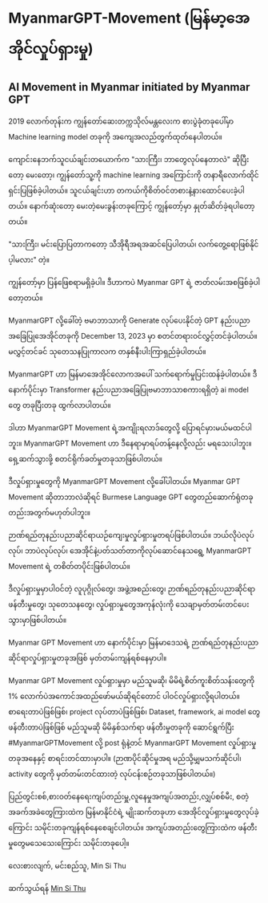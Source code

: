 # MyanmarGPT-Movement (မြန်မာ့အေအိုင်လှုပ်ရှားမှု)
## AI Movement in Myanmar initiated by Myanmar GPT 

2019 လောက်တုန်းက ကျွန်တော်ဆေးတက္ကသိုလ်မန္တလေးက စားပွဲခုံတခုပေါ်မှာ Machine learning model တခုကို အကျေအလည်တွက်ထုတ်နေပါတယ်။ 

ကျောင်းနေဘက်သူငယ်ချင်းတယောက်က "သားကြီး၊ ဘာတွေလုပ်နေတာလဲ" ဆိုပြီးတော့ မေးတော့၊ ကျွန်တော်သူ့ကို machine learning အကြောင်းကို တနာရီလောက်ထိုင်ရှင်းပြဖြစ်ခဲ့ပါတယ်။ သူငယ်ချင်းဟာ တကယ်ကိုစိတ်ဝင်တစားနဲ့နားထောင်ပေးခဲ့ပါတယ်။ နောက်ဆုံးတော့ မေးတဲ့မေးခွန်းတခုကြောင့် ကျွန်တော့်မှာ နှုတ်ဆိတ်ခဲ့ရပါတော့တယ်။ 

"သားကြီး၊ မင်းပြောပြတာကတော့ သီအိုရီအရအဆင်ပြေပါတယ်၊ လက်တွေ့ရောဖြစ်နိုင်ပ့ါမလား" တဲ့။ 

ကျွန်တော့်မှာ ပြန်ဖြေစရာမရှိခဲ့ပါ။ ဒီဟာကပဲ Myanmar GPT ရဲ့ ဇာတ်လမ်းအစဖြစ်ခဲ့ပါတော့တယ်။ 

MyanmarGPT လို့ခေါ်တဲ့ ဗမာဘာသာကို Generate လုပ်ပေးနိုင်တဲ့ GPT နည်းပညာအခြေပြုအေအိုင်တခုကို December 13, 2023 မှာ စတင်တရားဝင်လွှင့်တင်ခဲ့ပါတယ်။ မလွှင့်တင်ခင် သုတေသနပြုကာလက တနှစ်နီးပါးကြာရှည်ခဲ့ပါတယ်။ 

MyanmarGPT ဟာ မြန်မာအေအိုင်လောကအပေါ် သက်ရောက်မှုပြင်းထန်ခဲ့ပါတယ်။ ဒီနောက်ပိုင်းမှာ Transformer နည်းပညာအခြေပြုဗမာဘာသာစကားရရှိတဲ့ ai model တွေ တခုပြီးတခု ထွက်လာပါတယ်။ 

ဒါဟာ MyanmarGPT Movement ရဲ့အကျိုးရလာဒ်တွေလို့ ပြောရင်မှားမယ်မထင်ပါဘူး။ MyanmarGPT Movement ဟာ ဒီနေရာမှာရပ်တန့်နေလို့လည်း မရသေးပါဘူး။ ရှေ့ဆက်သွားဖို့ စတင်ရိုက်ခတ်မှုတခုသာဖြစ်ပါတယ်။ 

ဒီလှုပ်ရှားမှုတွေကို MyanmarGPT Movement လို့ခေါ်ပါတယ်။ Myanmar GPT Movement ဆိုတာဘာလဲဆိုရင် Burmese Language GPT တွေတည်ဆောက်ရုံတခုတည်းအတွက်မဟုတ်ပါဘူး။ 

ဉာဏ်ရည်တုနည်းပညာဆိုင်ရာယဉ်ကျေးမှုလှုပ်ရှားမှုတရပ်ဖြစ်ပါတယ်။ ဘယ်လိုပဲလုပ်လုပ်၊ ဘာပဲလုပ်လုပ်၊ အေအိုင်နဲ့ပတ်သတ်တာကိုလုပ်ဆောင်နေသရွေ့ MyanmarGPT Movement ရဲ့ တစိတ်တပိုင်းဖြစ်ပါတယ်။ 

ဒီလှုပ်ရှားမှုမှာပါဝင်တဲ့ လူပုဂ္ဂိုလ်တွေ၊ အဖွဲ့အစည်းတွေ၊ ဉာဏ်ရည်တုနည်းပညာဆိုင်ရာဖန်တီးမှုတွေ၊ သုတေသနတွေ၊ လှုပ်ရှားမှုတွေအကုန်လုံးကို သေချာမှတ်တမ်းတင်ပေးသွားမှာဖြစ်ပါတယ်။ 

Myanmar GPT Movement ဟာ နောက်ပိုင်းမှာ မြန်မာဒေသရဲ့ ဉာဏ်ရည်တုနည်းပညာဆိုင်ရာလှုပ်ရှားမှုတခုအဖြစ် မှတ်တမ်းကျန်ရစ်နေမှာပါ။ 

Myanmar GPT Movement လှုပ်ရှားမှုမှာ မည်သူမဆို၊ မိမိရဲ့စိတ်ကူးစိတ်သန်းတွေကို 1% လောက်ပဲအကောင်အထည်ဖော်မယ်ဆိုရင်တောင် ပါဝင်လှုပ်ရှားလို့ရပါတယ်။ စာရေးတာပဲဖြစ်ဖြစ်၊ project လုပ်တာပဲဖြစ်ဖြစ်၊ Dataset, framework, ai model တွေဖန်တီးတာပဲဖြစ်ဖြစ် မည်သူမဆို မိမိနှစ်သက်ရာ ဖန်တီးမှုတခုကို ဆောင်ရွက်ပြီး #MyanmarGPTMovement လို့ post ရုံနဲ့တင် MyanmarGPT Movement လှုပ်ရှားမှုတခုအနေနှင့် စာရင်းတင်ထားမှာပါ။ (ဉာဏပိုင်ဆိုင်မှုအရ မည်သို့မျှမသက်ဆိုင်ပါ၊ activity တွေကို မှတ်တမ်းတင်ထားတဲ့ လုပ်ငန်းစဉ်တခုသာဖြစ်ပါတယ်။) 

ပြည်တွင်းစစ်,စားဝတ်နေရေးကျပ်တည်းမှူ,လူနေမှုအကျပ်အတည်း,လျှပ်စစ်မီး, စတဲ့ အခက်အခဲတွေကြားထဲက မြန်မာနိုင်ငံရဲ့ မျိုးဆက်တခုဟာ အေအိုင်လှုပ်ရှားမှုတွေလုပ်ခဲ့ကြောင်း သမိုင်းတခုကျန်ရစ်နေစေချင်ပါ‌တယ်။
အကျပ်အတည်းတွေကြားထဲက ဖန်တီးမှုတွေမသေသေးကြောင်း သမိုင်းတခုပေါ့။

လေးစားလျက်,
မင်းစည်သူ, Min Si Thu

ဆက်သွယ်ရန်
[Min Si Thu](https://www.linkedin.com/in/min-si-thu/)
